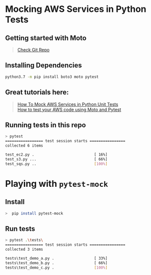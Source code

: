 # Mocking AWS Services in Python Tests

## Getting started with Moto

> [Check Git Repo](https://github.com/spulec/moto)

## Installing Dependencies

```bash
python3.7 -m pip install boto3 moto pytest
```

## Great tutorials here:

> [How To Mock AWS Services in Python Unit Tests](https://betterprogramming.pub/how-to-mock-aws-services-in-python-unit-tests-d6a8eacf725e) <br/>
> [How to test your AWS code using Moto and Pytest](https://www.learnaws.org/2020/12/01/test-aws-code/)


## Running tests in this repo

```bash
> pytest
================= test session starts ================
collected 6 items

test_ec2.py .                           [ 16%]
test_s3.py ...                          [ 66%]
test_sqs.py ..                          [100%]
```

# Playing with `pytest-mock`


## Install

```bash
>  pip install pytest-mock
```

## Run tests

```bash
> pytest .\tests\
================= test session starts ================
collected 3 items

tests\test_demo_a.py .                  [ 33%] 
tests\test_demo_b.py .                  [ 66%] 
tests\test_demo_c.py .                  [100%] 
```